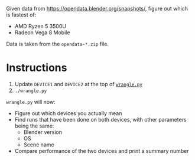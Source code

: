 Given data from <https://opendata.blender.org/snapshots/>,
figure out which is fastest of:

- AMD Ryzen 5 3500U
- Radeon Vega 8 Mobile

Data is taken from the `opendata-*.zip` file.

# Instructions

1. Update `DEVICE1` and `DEVICE2` at the top of [`wrangle.py`](wrangle.py)
1. `./wrangle.py`

`wrangle.py` will now:

- Figure out which devices you actually mean
- Find runs that have been done on both devices, with other parameters being the same:
  - Blender version
  - OS
  - Scene name
- Compare performance of the two devices and print a summary number
